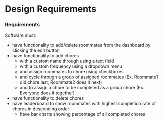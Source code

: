 
# Design Requirements

### Requirements

Software must:

* have functionality to add/delete roommates from the dashboard by clicking the edit button
* have functionality to add chores
  * with a custom name through using a text field
  * with a custom frequency using a dropdown menu
  * and assign roommates to chore using checkboxes
  * and cycle through a group of assigned roommates (Ex. Roommate1 did chore last, Roommate2 does it next)
  * and to assign a chore to be completed as a group chore (Ex. Everyone does it together)
* have functionality to delete chores
* have leaderboard to show roommates with highest completion rate of chores in descending order
  * have bar charts showing percentage of all completed chores
